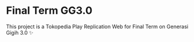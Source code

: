 # Final Term GG3.0

This project is a Tokopedia Play Replication Web for Final Term on Generasi Gigih 3.0 ✨